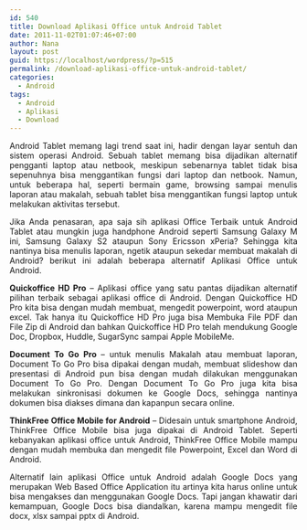 ```yaml
---
id: 540
title: Download Aplikasi Office untuk Android Tablet
date: 2011-11-02T01:07:46+07:00
author: Nana
layout: post
guid: https://localhost/wordpress/?p=515
permalink: /download-aplikasi-office-untuk-android-tablet/
categories:
  - Android
tags:
  - Android
  - Aplikasi
  - Download
---
```

<p style="text-align: justify;">
  Android Tablet memang lagi trend saat ini, hadir dengan layar sentuh dan sistem operasi Android. Sebuah tablet memang bisa dijadikan alternatif pengganti laptop atau netbook, meskipun sebenarnya tablet tidak bisa sepenuhnya bisa menggantikan fungsi dari laptop dan netbook. Namun, untuk beberapa hal, seperti bermain game, browsing sampai menulis laporan atau makalah, sebuah tablet bisa menggantikan fungsi laptop untuk melakukan aktivitas tersebut.
</p>

<p style="text-align: justify;">
  Jika Anda penasaran, apa saja sih aplikasi Office Terbaik untuk Android Tablet atau mungkin juga handphone Android seperti Samsung Galaxy M ini, Samsung Galaxy S2 ataupun Sony Ericsson xPeria? Sehingga kita nantinya bisa menulis laporan, ngetik ataupun sekedar membuat makalah di Android? berikut ini adalah beberapa alternatif Aplikasi Office untuk Android.
</p>

<p style="text-align: justify;">
  <strong>Quickoffice HD Pro</strong> – Aplikasi office yang satu pantas dijadikan alternatif pilihan terbaik sebagai aplikasi office di Android. Dengan Quickoffice HD Pro kita bisa dengan mudah membuat, mengedit powerpoint, word ataupun excel. Tak hanya itu Quickoffice HD Pro juga bisa Membuka File PDF dan File Zip di Android dan bahkan Quickoffice HD Pro telah mendukung Google Doc, Dropbox, Huddle, SugarSync sampai Apple MobileMe.
</p>

<p style="text-align: justify;">
  <strong>Document To Go Pro </strong>– untuk menulis Makalah atau membuat laporan, Document To Go Pro bisa dipakai dengan mudah, membuat slideshow dan presentasi di Android pun bisa dengan mudah dilakukan menggunakan Document To Go Pro. Dengan Document To Go Pro juga kita bisa melakukan sinkronisasi dokumen ke Google Docs, sehingga nantinya dokumen bisa diakses dimana dan kapanpun secara online.
</p>

<p style="text-align: justify;">
  <strong>ThinkFree Office Mobile for Android</strong> – Didesain untuk smartphone Android, ThinkFree Office Mobile bisa juga dipakai di Android Tablet. Seperti kebanyakan aplikasi office untuk Android, ThinkFree Office Mobile mampu dengan mudah membuka dan mengedit file Powerpoint, Excel dan Word di Android.
</p>

<p style="text-align: justify;">
  Alternatif lain aplikasi Office untuk Android adalah Google Docs yang merupakan Web Based Office Application itu artinya kita harus online untuk bisa mengakses dan menggunakan Google Docs. Tapi jangan khawatir dari kemampuan, Google Docs bisa diandalkan, karena mampu mengedit file docx, xlsx sampai pptx di Android.
</p>